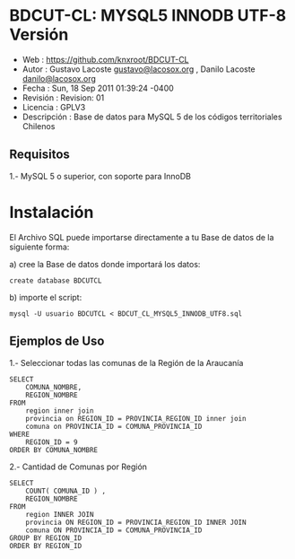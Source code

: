 # BDCUT-CL: MYSQL5 INNODB UTF-8 Versión

- Web         : https://github.com/knxroot/BDCUT-CL
- Autor       : Gustavo Lacoste <gustavo@lacosox.org> , Danilo Lacoste <danilo@lacosox.org>
- Fecha       : Sun, 18 Sep 2011 01:39:24 -0400
- Revisión    : Revision: 01
- Licencia    : GPLV3
- Descripción : Base de datos para MySQL 5 de los códigos territoriales Chilenos

## Requisitos

1.- MySQL 5 o superior, con soporte para InnoDB

# Instalación

El Archivo SQL puede importarse directamente a tu Base de datos de la siguiente forma:

a) cree la Base de datos donde importará los datos:

`create database BDCUTCL`

b) importe el script:

`mysql -U usuario BDCUTCL < BDCUT_CL_MYSQL5_INNODB_UTF8.sql`

## Ejemplos de Uso

1.- Seleccionar todas las comunas de la Región de la Araucanía

    SELECT
    	COMUNA_NOMBRE,
    	REGION_NOMBRE
    FROM
    	region inner join
    	provincia on REGION_ID = PROVINCIA_REGION_ID inner join
    	comuna on PROVINCIA_ID = COMUNA_PROVINCIA_ID
    WHERE
    	REGION_ID = 9
    ORDER BY COMUNA_NOMBRE
    


2.- Cantidad de Comunas por Región

    SELECT
    	COUNT( COMUNA_ID ) ,
    	REGION_NOMBRE
    FROM
    	region INNER JOIN
    	provincia ON REGION_ID = PROVINCIA_REGION_ID INNER JOIN
    	comuna ON PROVINCIA_ID = COMUNA_PROVINCIA_ID
    GROUP BY REGION_ID
    ORDER BY REGION_ID